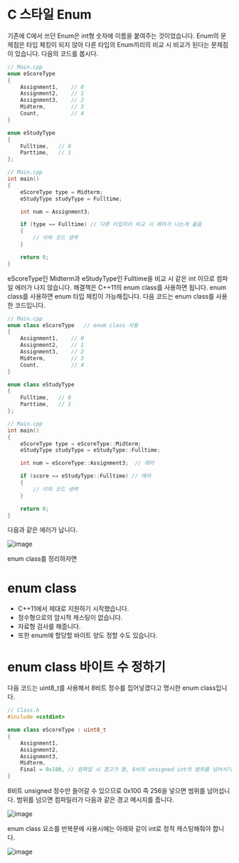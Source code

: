 # C 스타일 Enum
기존에 C에서 쓰던 Enum은 int형 숫자에 이름을 붙여주는 것이었습니다.
Enum의 문제점은 타입 체킹이 되지 않아 다른 타입의 Enum끼리의 비교 시 비교가 된다는 문제점이 있습니다.
다음의 코드를 봅시다. 

```c++
// Main.cpp
enum eScoreType
{
    Assignment1,    // 0
    Assignment2,    // 1
    Assignment3,    // 2
    Midterm,        // 3
    Count,          // 4
}

enum eStudyType
{
    Fulltime,   // 0
    Parttime,   // 1
};

// Main.cpp
int main()
{
    eScoreType type = Midterm;
    eStudyType studyType = Fulltime;

    int num = Assignment3;

    if (type == Fulltime) // 다른 타입끼리 비교 시 에러가 나는게 옳음
    {
        // 이하 코드 생략
    }

    return 0;
}

```

eScoreType인 Midterm과 eStudyType인 Fulltime을 비교 시 같은 int 이므로 컴파일 에러가 나지 않습니다.
해결책은 C++11의 enum class를 사용하면 됩니다.
enum class를 사용하면 enum 타입 체킹이 가능해집니다. 
다음 코드는 enum class를 사용한 코드입니다.   

```c++
// Main.cpp
enum class eScoreType   // enum class 사용
{
    Assignment1,    // 0
    Assignment2,    // 1
    Assignment3,    // 2
    Midterm,        // 3
    Count,          // 4
}

enum class eStudyType
{
    Fulltime,   // 0
    Parttime,   // 1
};

// Main.cpp
int main()
{
    eScoreType type = eScoreType::Midterm;
    eStudyType studyType = eStudyType::Fulltime;

    int num = eScoreType::Assignment3;  // 에러 

    if (score == eStudyType::Fulltime) // 에러
    {
        // 이하 코드 생략
    }

    return 0;
}

```

다음과 같은 에러가 납니다. 

![image](https://user-images.githubusercontent.com/22488593/183056580-ac09465b-224d-4e48-a725-55e2e3c3c086.png)

enum class를 정리하자면   

# enum class

* C++11에서 제대로 지원하기 시작했습니다.
* 정수형으로의 암시적 캐스팅이 없습니다.
* 자료형 검사를 해줍니다.
* 또한 enum에 할당할 바이트 양도 정할 수도 있습니다.

# enum class 바이트 수 정하기

다음 코드는 uint8_t를 사용해서 8비트 정수를 집어넣겠다고 명시한 enum class입니다. 

```c++
// Class.h
#include <cstdint>

enum class eScoreType : uint8_t
{
    Assignment1,
    Assignment2,
    Assignment3,
    Midterm,
    Final = 0x100, // 컴파일 시 경고가 뜸, 8비트 unsigned int의 범위를 넘어서기 때문
}
```
8비트 unsigned 정수만 들어갈 수 있으므로 0x100 즉 256을 넣으면 범위를 넘어섭니다.
범위를 넘으면 컴파일러가 다음과 같은 경고 메시지를 줍니다.

![image](https://user-images.githubusercontent.com/22488593/183329024-c02f0d17-aa85-4bf8-b587-a58ed23b5cb2.png)

enum class 요소를 반복문에 사용시에는 아래와 같이 int로 정적 캐스팅해줘야 합니다.

![image](https://user-images.githubusercontent.com/22488593/183059587-5f255a76-bb13-4299-9ad8-befa2c855c56.png)